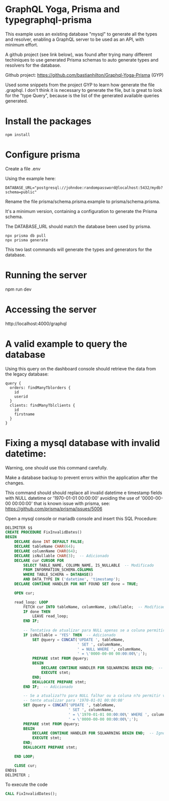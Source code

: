 # GraphQL Yoga, Prisma and typegraphql-prisma

This example uses an existing database "mysql" to generate all the types and resolver, enabling a GraphQL server to be used as an API, with minimum effort.

A github project (see link below), was found after trying many different techiniques to use generated Prisma schemas to auto generate types and resolvers for the database.

Github project: https://github.com/bastianhilton/Graphql-Yoga-Prisma (GYP)

Used some snippets from the project GYP to learn how generate the file .graphql. I don't think it is necessary to generate the file, but is great to look for the "type Query", because is the list of the generated available queries generated.


# Install the packages

```
npm install
```

# Configure prisma

Create a file .env

Using the example here:

```
DATABASE_URL="postgresql://johndoe:randompassword@localhost:5432/mydb?schema=public"
```

Rename the file prisma/schema.prisma.example to prisma/schema.prisma.

It's a minimum version, containing a configuration to generate the Prisma schema.

The DATABASE_URL should match the database been used by prisma.

```
npx prisma db pull
npx prisma generate
```

This two last commands will generate the types and generators for the database.

# Running the server

npm run dev

# Accessing the server

http://localhost:4000/graphql

# A valid example to query the database

Using this query on the dashboard console should retrieve the data from the legacy database:

```
query {
  orders: findManyTblorders {
    id
    userid
  }
  clients: findManyTblclients {
    id
    firstname
  }
}
```

# Fixing a mysql database with invalid datetime:

Warning, one should use this command carefully.

Make a database backup to prevent errors within the application after the changes.

This command should should replace all invalid datetime e timestamp fields with NULL datetime or '1970-01-01 00:00:00' avoiding the use of '0000-00-00 00:00:00' that is known issue with prisma, see: https://github.com/prisma/prisma/issues/5006

Open a mysql console or mariadb console and insert this SQL Procedure:


```SQL
DELIMITER $$
CREATE PROCEDURE FixInvalidDates()
BEGIN
    DECLARE done INT DEFAULT FALSE;
    DECLARE tableName CHAR(64);
    DECLARE columnName CHAR(64);
    DECLARE isNullable CHAR(3);  -- Adicionado
    DECLARE cur CURSOR FOR 
        SELECT TABLE_NAME, COLUMN_NAME, IS_NULLABLE  -- Modificado
        FROM INFORMATION_SCHEMA.COLUMNS 
        WHERE TABLE_SCHEMA = DATABASE() 
        AND DATA_TYPE IN ('datetime', 'timestamp');
    DECLARE CONTINUE HANDLER FOR NOT FOUND SET done = TRUE;

    OPEN cur;

    read_loop: LOOP
        FETCH cur INTO tableName, columnName, isNullable;  -- Modificado
        IF done THEN
            LEAVE read_loop;
        END IF;
        
        -- Tentativa de atualizar para NULL apenas se a coluna permitir valores nulos
        IF isNullable = 'YES' THEN  -- Adicionado
            SET @query = CONCAT('UPDATE ', tableName, 
                                ' SET ', columnName, 
                                ' = NULL WHERE ', columnName, 
                                ' = \'0000-00-00 00:00:00\';');
            PREPARE stmt FROM @query;
            BEGIN
                DECLARE CONTINUE HANDLER FOR SQLWARNING BEGIN END;  -- Ignorar avisos
                EXECUTE stmt;
            END;
            DEALLOCATE PREPARE stmt;
        END IF;  -- Adicionado

        -- Se a atualiza??o para NULL falhar ou a coluna n?o permitir valores nulos, 
        -- tente atualizar para '1970-01-01 00:00:00'
        SET @query = CONCAT('UPDATE ', tableName, 
                            ' SET ', columnName, 
                            ' = \'1970-01-01 00:00:00\' WHERE ', columnName, 
                            ' = \'0000-00-00 00:00:00\';');
        PREPARE stmt FROM @query;
        BEGIN
            DECLARE CONTINUE HANDLER FOR SQLWARNING BEGIN END;  -- Ignorar avisos
            EXECUTE stmt;
        END;
        DEALLOCATE PREPARE stmt;

    END LOOP;

    CLOSE cur;
END$$
DELIMITER ;

```

To execute the code

```SQL
CALL FixInvalidDates();
```
